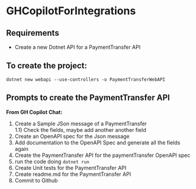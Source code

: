 # GHCopilotForIntegrations

## Requirements
- Create a new Dotnet API for a PaymentTransfer API

## To create the project:
`dotnet new webapi --use-controllers -o PaymentTransferWebAPI`

## Prompts to create the PaymentTransfer API

**From GH Copilot Chat:**

1) Create a Sample JSon message of a PaymentTransfer  
   1.1) Check the fields, maybe add another another field
2) Create an OpenAPI spec for the Json message
3) Add documentation to the OpenAPI Spec and generate all the fields again
4) Create the PaymentTransfer API for the paymentTransfer OpenAPI spec
5) run the code doing `dotnet run`
6) Create Unit tests for the PaymentTransfer API 
5) Create readme.md for the PaymentTransfer API
7) Commit to Github
